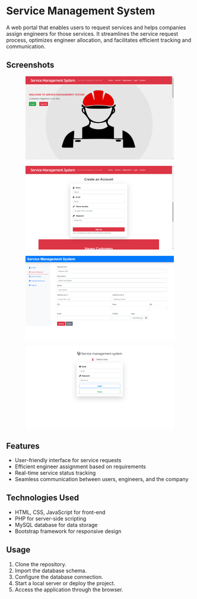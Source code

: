# Service Management System

A web portal that enables users to request services and helps companies assign engineers for those services. It streamlines the service request process, optimizes engineer allocation, and facilitates efficient tracking and communication.

## Screenshots
<p align='center'>
  <img src="screenshots/home.png" alt="Home Page" width="400">
</p>
<p align='center'>
  <img src="screenshots/user-login.png" alt="Login Page" width="400">
</p>
<p align='center'>
  <img src="screenshots/service-request.png" alt="Service Request Page" width="400">
</p>
<p align='center'>
  <img src="screenshots/admin.png" alt="Admin Login Page" width="400">
</p>

## Features

- User-friendly interface for service requests
- Efficient engineer assignment based on requirements
- Real-time service status tracking
- Seamless communication between users, engineers, and the company

## Technologies Used

- HTML, CSS, JavaScript for front-end
- PHP for server-side scripting
- MySQL database for data storage
- Bootstrap framework for responsive design

## Usage

1. Clone the repository.
2. Import the database schema.
3. Configure the database connection.
4. Start a local server or deploy the project.
5. Access the application through the browser.



